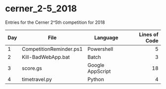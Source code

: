 # cerner_2-5_2018
Entries for the Cerner 2^5th competition for 2018

|Day|File                   |Language        |Lines of Code|
|---|-----------------------|----------------|------------:|
|1  |CompetitionReminder.ps1|Powershell      |5            |
|2  |Kill-BadWebApp.bat     |Batch           |3            |
|3  |score.gs               |Google AppScript|18           |
|4  |timetravel.py          |Python          |4            |

